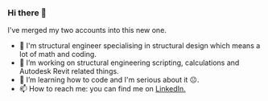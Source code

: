 ### Hi there 👋
I've merged my two accounts into this new one.
- :construction_worker: I'm structural engineer specialising in structural design which means a lot of math and coding.
- 🔭 I’m working on structural engineering scripting, calculations and Autodesk Revit related things.
- 🌱 I’m learning how to code and I'm serious about it :neutral_face:.
- 📫 How to reach me: you can find me on [LinkedIn.](https://www.linkedin.com/in/mwolinski/)
<!--
**WT-MWO/WT-MWO** is a ✨ _special_ ✨ repository because its `README.md` (this file) appears on your GitHub profile.

Here are some ideas to get you started:

- 🔭 I’m currently working on ...
- 🌱 I’m currently learning ...
- 👯 I’m looking to collaborate on ...
- 🤔 I’m looking for help with ...
- 💬 Ask me about ...
- 📫 How to reach me: ...
- 😄 Pronouns: ...
- ⚡ Fun fact: ...
-->
